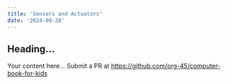 ```yaml
---
title: 'Sensors and Actuators'
date: '2024-09-28'
---
```


## Heading...
Your content here...
Submit a PR at https://github.com/org-45/computer-book-for-kids
